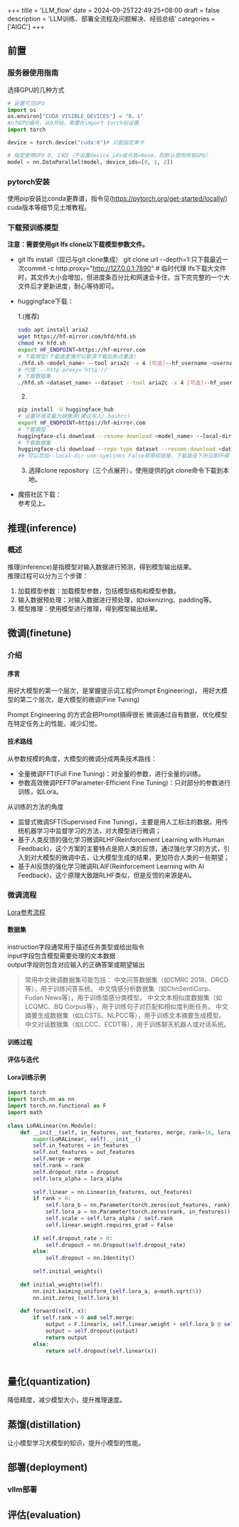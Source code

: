 +++
title = 'LLM_flow'
date = 2024-09-25T22:49:25+08:00
draft = false
description = 'LLM训练、部署全流程及问题解决、经验总结'
categories = ['AIGC']
+++

## 前置
### 服务器使用指南
选择GPU的几种方式
```python
# 设置可见GPU
import os
os.environ["CUDA_VISIBLE_DEVICES"] = "0，1"
#n为GPU编号，从0开始。需要在import torch前设置
import torch

device = torch.device("cuda:0")# 只能指定单卡

# 指定使用GPU 0, 1和2（不设置device_ids或令其=None，则默认使用所有GPU）
model = nn.DataParallel(model, device_ids=[0, 1, 2])
```
### pytorch安装
使用pip安装比conda更靠谱，指令见(<https://pytorch.org/get-started/locally/>)
cuda版本等细节见土堆教程。

### 下载预训练模型
**注意：需要使用git lfs clone以下载模型参数文件。**
* git lfs install（现已与git clone集成）
    git clone url --depth=1:只下载最近一次commit
    -c http.proxy="http://127.0.0.1:7890" # 临时代理
    lfs下载大文件时，其文件大小会增加，但进度条百分比和网速会卡住，当下完完整的一个大文件后才更新进度，耐心等待即可。  

* huggingface下载：  

    1.(推荐)
    ```bash
    sudo apt install aria2
    wget https://hf-mirror.com/hfd/hfd.sh
    chmod +x hfd.sh
    export HF_ENDPOINT=https://hf-mirror.com
    # 下载模型(下载速度慢可以取消下载后断点重连)
    ./hfd.sh <model_name> --tool aria2c -x 4 [可选]--hf_username <username> --hf_token <apikey>
    # 代理：--http-proxy='http://'
    # 下载数据集
    ./hfd.sh <dataset_name> --dataset --tool aria2c -x 4 [可选]--hf_username <username> --hf_token <apikey>
    ```
    2.  
    ```bash
    pip install -U huggingface_hub
    # 设置环境变量为镜像源(建议写入/.bashrc)
    export HF_ENDPOINT=https://hf-mirror.com
    # 下载模型
    huggingface-cli download --resume-download <model_name> --local-dir <local_dir_name>
    # 下载数据集
    huggingface-cli download --repo-type dataset --resume-download <dataset_name> --local-dir <local_dir_name>
    ## 可以添加--local-dir-use-symlinks False禁用软链接，下载路径下所见即所得
    ```  
    3. 选择clone repository（三个点展开），使用提供的git clone命令下载到本地。  

* 魔搭社区下载：  
    参考见上。

## 推理(inference)
### 概述    
推理(inference)是指模型对输入数据进行预测，得到模型输出结果。  
推理过程可以分为三个步骤：  
1. 加载模型参数：加载模型参数，包括模型结构和模型参数。
2. 输入数据预处理：对输入数据进行预处理，如tokenizing、padding等。
3. 模型推理：使用模型进行推理，得到模型输出结果。

## 微调(finetune)
### 介绍
#### 序言
用好大模型的第一个层次，是掌握提示词工程(Prompt Engineering)，
用好大模型的第二个层次，是大模型的微调(Fine Tuning)

Prompt Engineering 的方式会把Prompt搞得很长
微调通过自有数据，优化模型在特定任务上的性能，减少幻觉。  

#### 技术路线
从参数规模的角度，大模型的微调分成两条技术路线：
* 全量微调FFT(Full Fine Tuning)：对全量的参数，进行全量的训练。
* 参数高效微调PEFT(Parameter-Efficient Fine Tuning)：只对部分的参数进行训练，如Lora。

从训练的方法的角度
* 监督式微调SFT(Supervised Fine Tuning)，主要是用人工标注的数据，用传统机器学习中监督学习的方法，对大模型进行微调；
* 基于人类反馈的强化学习微调RLHF(Reinforcement Learning with Human Feedback)，这个方案的主要特点是把人类的反馈，通过强化学习的方式，引入到对大模型的微调中去，让大模型生成的结果，更加符合人类的一些期望；
* 基于AI反馈的强化学习微调RLAIF(Reinforcement Learning with AI Feedback)，这个原理大致跟RLHF类似，但是反馈的来源是AI。

### 微调流程
[Lora参考流程](<https://www.bilibili.com/video/BV1dr421w7J5>)
#### 数据集
instruction字段通常用于描述任务类型或给出指令  
input字段包含模型需要处理的文本数据  
output字段则包含对应输入的正确答案或期望输出  

>常用中文微调数据集可能包括：
    中文问答数据集（如CMRC 2018、DRCD等），用于训练问答系统。
    中文情感分析数据集（如ChnSentiCorp、Fudan News等），用于训练情感分类模型。
    中文文本相似度数据集（如LCQMC、BQ Corpus等），用于训练句子对匹配和相似度判断任务。
    中文摘要生成数据集（如LCSTS、NLPCC等），用于训练文本摘要生成模型。
    中文对话数据集（如LCCC、ECDT等），用于训练聊天机器人或对话系统。

#### 训练过程

#### 评估与迭代

#### Lora训练示例
```python
import torch ​
import torch.nn as nn​
import torch.nn.functional as F​
import math​
​
class LoRALinear(nn.Module):​
    def __init__(self, in_features, out_features, merge, rank=16, lora_alpha=16, dropout=0.5):​
        super(LoRALinear, self).__init__()​
        self.in_features = in_features​
        self.out_features = out_features​
        self.merge = merge​
        self.rank = rank​
        self.dropout_rate = dropout​
        self.lora_alpha = lora_alpha​
        ​
        self.linear = nn.Linear(in_features, out_features)​
        if rank > 0:​
            self.lora_b = nn.Parameter(torch.zeros(out_features, rank))​
            self.lora_a = nn.Parameter(torch.zeros(rank, in_features))​
            self.scale = self.lora_alpha / self.rank​
            self.linear.weight.requires_grad = False​
        ​
        if self.dropout_rate > 0:​
            self.dropout = nn.Dropout(self.dropout_rate)​
        else:​
            self.dropout = nn.Identity()​
        ​
        self.initial_weights()​
    ​
    def initial_weights(self):​
        nn.init.kaiming_uniform_(self.lora_a, a=math.sqrt(5))​
        nn.init.zeros_(self.lora_b)​
        ​
    def forward(self, x):​
        if self.rank > 0 and self.merge:​
            output = F.linear(x, self.linear.weight + self.lora_b @ self.lora_a * self.scale, self.linear.bias)​
            output = self.dropout(output)​
            return output​
        else:​
            return self.dropout(self.linear(x))​
​
```

## 量化(quantization)
降低精度，减少模型大小，提升推理速度。

## 蒸馏(distillation)
让小模型学习大模型的知识，提升小模型的性能。


## 部署(deployment)
### vllm部署

## 评估(evaluation)